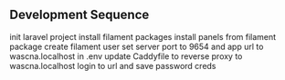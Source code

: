 ## Development Sequence
init laravel project 
install filament packages 
install panels from filament package
create filament user 
set server port to 9654 and app url to wascna.localhost in .env
update Caddyfile to reverse proxy to wascna.localhost
login to url and save password creds
